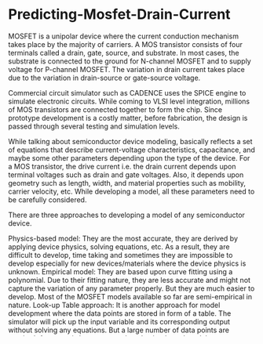 # Predicting-Mosfet-Drain-Current
MOSFET is a unipolar device where the current conduction mechanism takes place by the majority of carriers. A MOS transistor consists of four terminals called a drain, gate, source, and substrate. In most cases, the substrate is connected to the ground for N-channel MOSFET and to supply voltage for P-channel MOSFET. The variation in drain current takes place due to the variation in drain-source or gate-source voltage.

Commercial circuit simulator such as CADENCE uses the SPICE engine to simulate electronic circuits. While coming to VLSI level integration, millions of MOS transistors are connected together to form the chip. Since prototype development is a costly matter, before fabrication, the design is passed through several testing and simulation levels.

While talking about semiconductor device modeling, basically reflects a set of equations that describe current-voltage characteristics, capacitance, and maybe some other parameters depending upon the type of the device. For a MOS transistor, the drive current i.e. the drain current depends upon terminal voltages such as drain and gate voltages. Also, it depends upon geometry such as length, width, and material properties such as mobility, carrier velocity, etc. While developing a model, all these parameters need to be carefully considered.

There are three approaches to developing a model of any semiconductor device.

Physics-based model: They are the most accurate, they are derived by applying device physics, solving equations, etc. As a result, they are difficult to develop, time taking and sometimes they are impossible to develop especially for new devices/materials where the device physics is unknown.
Empirical model: They are based upon curve fitting using a polynomial. Due to their fitting nature, they are less accurate and might not capture the variation of any parameter properly. But they are much easier to develop. Most of the MOSFET models available so far are semi-empirical in nature.
Look-up Table approach: It is another approach for model development where the data points are stored in form of a table. The simulator will pick up the input variable and its corresponding output without solving any equations. But a large number of data points are required. Accuracy is less compared to physics-based models.
